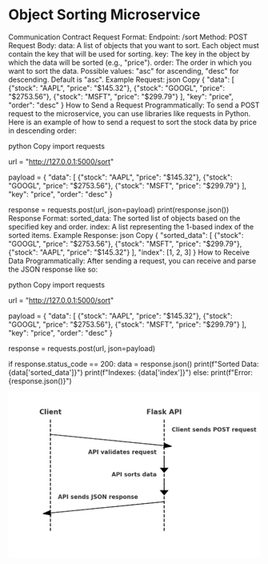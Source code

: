 # Object Sorting Microservice

Communication Contract
Request Format:
Endpoint: /sort
Method: POST
Request Body:
data: A list of objects that you want to sort. Each object must contain the key that will be used for sorting.
key: The key in the object by which the data will be sorted (e.g., "price").
order: The order in which you want to sort the data. Possible values: "asc" for ascending, "desc" for descending. Default is "asc".
Example Request:
json
Copy
{
  "data": [
    {"stock": "AAPL", "price": "$145.32"},
    {"stock": "GOOGL", "price": "$2753.56"},
    {"stock": "MSFT", "price": "$299.79"}
  ],
  "key": "price",
  "order": "desc"
}
How to Send a Request Programmatically:
To send a POST request to the microservice, you can use libraries like requests in Python. Here is an example of how to send a request to sort the stock data by price in descending order:

python
Copy
import requests

url = "http://127.0.0.1:5000/sort"

payload = {
    "data": [
        {"stock": "AAPL", "price": "$145.32"},
        {"stock": "GOOGL", "price": "$2753.56"},
        {"stock": "MSFT", "price": "$299.79"}
    ],
    "key": "price",
    "order": "desc"
}

response = requests.post(url, json=payload)
print(response.json())
Response Format:
sorted_data: The sorted list of objects based on the specified key and order.
index: A list representing the 1-based index of the sorted items.
Example Response:
json
Copy
{
  "sorted_data": [
    {"stock": "GOOGL", "price": "$2753.56"},
    {"stock": "MSFT", "price": "$299.79"},
    {"stock": "AAPL", "price": "$145.32"}
  ],
  "index": [1, 2, 3]
}
How to Receive Data Programmatically:
After sending a request, you can receive and parse the JSON response like so:

python
Copy
import requests

url = "http://127.0.0.1:5000/sort"

payload = {
    "data": [
        {"stock": "AAPL", "price": "$145.32"},
        {"stock": "GOOGL", "price": "$2753.56"},
        {"stock": "MSFT", "price": "$299.79"}
    ],
    "key": "price",
    "order": "desc"
}

response = requests.post(url, json=payload)

if response.status_code == 200:
    data = response.json()
    print(f"Sorted Data: {data['sorted_data']}")
    print(f"Indexes: {data['index']}")
else:
    print(f"Error: {response.json()}")

![UML Sequence Diagram](uml_sequence_diagram.png)
